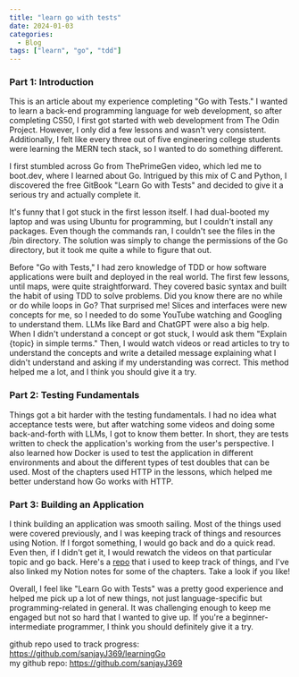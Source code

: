 ```yaml
---
title: "learn go with tests"
date: 2024-01-03
categories:
  - Blog
tags: ["learn", "go", "tdd"]
---
```


### Part 1: Introduction

This is an article about my experience completing "Go with Tests." I wanted to learn a back-end programming language for web development, so after completing CS50, I first got started with web development from The Odin Project. However, I only did a few lessons and wasn't very consistent. Additionally, I felt like every three out of five engineering college students were learning the MERN tech stack, so I wanted to do something different.

I first stumbled across Go from ThePrimeGen video, which led me to boot.dev, where I learned about Go. Intrigued by this mix of C and Python, I discovered the free GitBook "Learn Go with Tests" and decided to give it a serious try and actually complete it.

It's funny that I got stuck in the first lesson itself. I had dual-booted my laptop and was using Ubuntu for programming, but I couldn't install any packages. Even though the commands ran, I couldn't see the files in the /bin directory. The solution was simply to change the permissions of the Go directory, but it took me quite a while to figure that out.

Before "Go with Tests," I had zero knowledge of TDD or how software applications were built and deployed in the real world. The first few lessons, until maps, were quite straightforward. They covered basic syntax and built the habit of using TDD to solve problems. Did you know there are no while or do while loops in Go? That surprised me! Slices and interfaces were new concepts for me, so I needed to do some YouTube watching and Googling to understand them. LLMs like Bard and ChatGPT were also a big help. When I didn't understand a concept or got stuck, I would ask them "Explain {topic} in simple terms." Then, I would watch videos or read articles to try to understand the concepts and write a detailed message explaining what I didn't understand and asking if my understanding was correct. This method helped me a lot, and I think you should give it a try.

### Part 2: Testing Fundamentals

Things got a bit harder with the testing fundamentals. I had no idea what acceptance tests were, but after watching some videos and doing some back-and-forth with LLMs, I got to know them better. In short, they are tests written to check the application's working from the user's perspective. I also learned how Docker is used to test the application in different environments and about the different types of test doubles that can be used. Most of the chapters used HTTP in the lessons, which helped me better understand how Go works with HTTP.

### Part 3: Building an Application

I think building an application was smooth sailing. Most of the things used were covered previously, and I was keeping track of things and resources using Notion. If I forgot something, I would go back and do a quick read. Even then, if I didn't get it, I would rewatch the videos on that particular topic and go back. Here's a [repo](https://github.com/sanjayJ369/learningGo) that i used to keep track of things, and I've also linked my Notion notes for some of the chapters. Take a look if you like!

Overall, I feel like "Learn Go with Tests" was a pretty good experience and helped me pick up a lot of new things, not just language-specific but programming-related in general. It was challenging enough to keep me engaged but not so hard that I wanted to give up. If you're a beginner-intermediate programmer, I think you should definitely give it a try.

github repo used to track progress: <https://github.com/sanjayJ369/learningGo>\
my github repo: <https://github.com/sanjayJ369>
